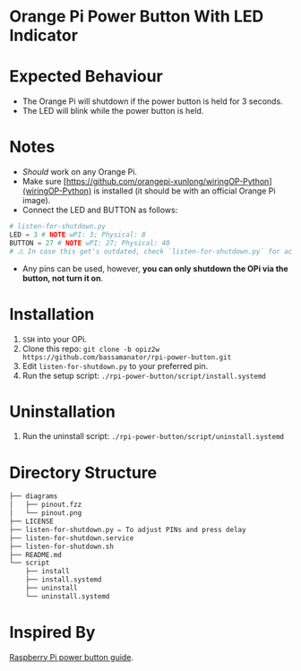 # Orange Pi Power Button With LED Indicator

# Expected Behaviour

- The Orange Pi will shutdown if the power button is held for 3 seconds.
- The LED will blink while the power button is held.

# Notes

- _Should_ work on any Orange Pi.
- Make sure [https://github.com/orangepi-xunlong/wiringOP-Python](wiringOP-Python) is installed (it should be with an official Orange Pi image).
- Connect the LED and BUTTON as follows:

```Python
# listen-for-shutdown.py
LED = 3 # NOTE wPI: 3; Physical: 8
BUTTON = 27 # NOTE wPI: 27; Physical: 40
# ⚠️ In case this get's outdated, check `listen-for-shutdown.py` for actual pins
```

- Any pins can be used, however, **you can only shutdown the OPi via the button, not turn it on**.

# Installation

1. `SSH` into your OPi.
1. Clone this repo: `git clone -b opiz2w https://github.com/bassamanator/rpi-power-button.git`
1. Edit `listen-for-shutdown.py` to your preferred pin.
1. Run the setup script: `./rpi-power-button/script/install.systemd`

# Uninstallation

1. Run the uninstall script: `./rpi-power-button/script/uninstall.systemd`

# Directory Structure

```BASH
├── diagrams
│   ├── pinout.fzz
│   └── pinout.png
├── LICENSE
├── listen-for-shutdown.py ✏️ To adjust PINs and press delay
├── listen-for-shutdown.service
├── listen-for-shutdown.sh
├── README.md
└── script
    ├── install
    ├── install.systemd
    ├── uninstall
    └── uninstall.systemd
```

# Inspired By

[Raspberry Pi power button guide](https://howchoo.com/g/mwnlytk3zmm/how-to-add-a-power-button-to-your-raspberry-pi).
